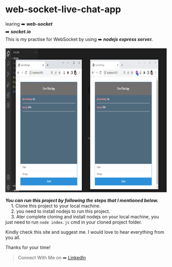 # web-socket-live-chat-app
 learing :arrow_right: ***web-socket***<br> 
 :arrow_right: ***socket.io***<br>
 This is my practise for WebSocket by using :arrow_right: ***nodejs express server.***<br>

<p align="center">
<img src="public/chat.png" width="800px" height="450px"></img>
</p>

***You can run this project by following the steps that I mentioned below.***<br>
    &emsp;   1. Clone this project to your local machine.<br>
    &emsp;   2. you need to install nodejs to run this project.<br>
    &emsp;   3. Ater complete cloning and install nodejs on your local machine, you just need to run ```node index.js``` cmd in your cloned project folder.<br>
    
    
Kindly check this site and suggest me.
I would love to hear everything from you all.

Thanks for your time!


> Connect With Me on :arrow_right: [LinkedIn](https://www.linkedin.com/in/phyoewaiaung082/)
